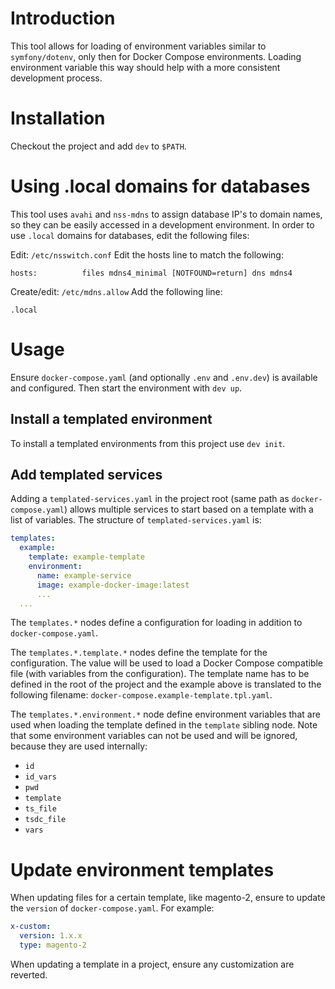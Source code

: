 # Introduction

This tool allows for loading of environment variables similar to 
`symfony/dotenv`, only then for Docker Compose environments. Loading 
environment variable this way should help with a more consistent development
process.

# Installation

Checkout the project and add `dev` to `$PATH`.

# Using .local domains for databases
This tool uses `avahi` and `nss-mdns` to assign database IP's to domain names,
so they can be easily accessed in a development environment. In order to use 
`.local` domains for databases, edit the following files:

Edit: `/etc/nsswitch.conf`
Edit the hosts line to match the following:
```
hosts:          files mdns4_minimal [NOTFOUND=return] dns mdns4
```

Create/edit: `/etc/mdns.allow`
Add the following line:
```
.local
```

# Usage

Ensure `docker-compose.yaml` (and optionally `.env` and `.env.dev`) is 
available and configured. Then start the environment with `dev up`.

## Install a templated environment

To install a templated environments from this project use `dev init`.

## Add templated services

Adding a `templated-services.yaml` in the project root (same path as
`docker-compose.yaml`) allows multiple services to start based on a template
with a list of variables. The structure of `templated-services.yaml` is:

```yaml
templates:
  example:
    template: example-template
    environment:
      name: example-service
      image: example-docker-image:latest
      ...
  ...
```

The `templates.*` nodes define a configuration for loading in addition to
`docker-compose.yaml`.

The `templates.*.template.*` nodes define the template for the configuration. 
The value will be used to load a Docker Compose compatible file (with variables
from the configuration). The template name has to be defined in the root of the
project and the example above is translated to the following filename:
`docker-compose.example-template.tpl.yaml`.

The `templates.*.environment.*` node define environment variables that are used
when loading the template defined in the `template` sibling node. Note that
some environment variables can not be used and will be ignored, because they 
are used internally:

* `id`
* `id_vars`
* `pwd`
* `template`
* `ts_file`
* `tsdc_file`
* `vars`

# Update environment templates

When updating files for a certain template, like magento-2, ensure to update
the `version` of `docker-compose.yaml`. For example:

```yaml
x-custom:
  version: 1.x.x
  type: magento-2
```

When updating a template in a project, ensure any customization are reverted.
